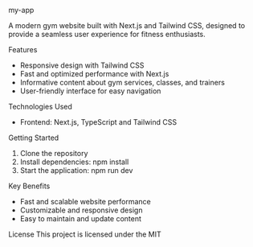 my-app

A modern gym website built with Next.js and Tailwind CSS, designed to provide a seamless user experience for fitness enthusiasts.

Features
- Responsive design with Tailwind CSS
- Fast and optimized performance with Next.js
- Informative content about gym services, classes, and trainers
- User-friendly interface for easy navigation

Technologies Used
- Frontend: Next.js, TypeScript and Tailwind CSS

Getting Started
1. Clone the repository
2. Install dependencies: npm install
3. Start the application: npm run dev

Key Benefits
- Fast and scalable website performance
- Customizable and responsive design
- Easy to maintain and update content



License
This project is licensed under the MIT
